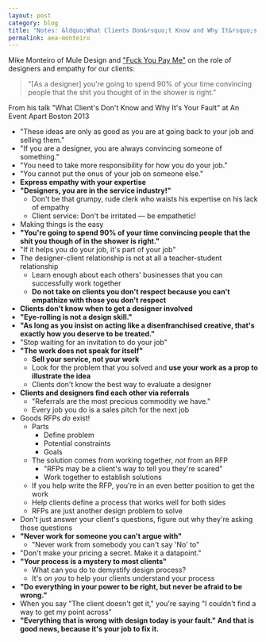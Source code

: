 ```yaml
---
layout: post
category: blog
title: "Notes: &ldquo;What Clients Don&rsquo;t Know and Why It&rsquo;s Your Fault&rdquo; with Mike Monteiro"
permalink: aea-monteiro
---
```


Mike Monteiro of Mule Design and ["Fuck You Pay Me"](https://www.youtube.com/watch?v=jVkLVRt6c1U) on the role of designers and empathy for our clients:

> "[As a designer] you're going to spend 90% of your time convincing people that the shit you thought of in the shower is right."

 <p class="byline">From his talk "What Client's Don't Know and Why It's Your Fault" at An Event Apart Boston 2013</p>

<!--more-->

- "These ideas are only as good as you are at going back to your job and selling them."
- "If you are a designer, you are always convincing someone of something."
- "You need to take more responsibility for how you do your job."
- "You cannot put the onus of your job on someone else."
- **Express empathy with your expertise**
- **"Designers, you are in the service industry!"**
	- Don't be that grumpy, rude clerk who waists his expertise on his lack of empathy
	- Client service: Don't be irritated — be empathetic!
- Making things is the easy
- **"You're going to spend 90% of your time convincing people that the shit you though of in the shower is right."**
- "If it helps you do your job, it's part of your job"
- The designer-client relationship is not at all a teacher-student relationship
	- Learn enough about each others' businesses that you can successfully work together
	- **Do not take on clients you don't respect because you can't empathize with those you don't respect**
- **Clients don't know when to get a designer involved**
- **"Eye-rolling is not a design skill."**
- **"As long as you insist on acting like a disenfranchised creative, that's exactly how you deserve to be treated."**
- "Stop waiting for an invitation to do your job"
- **"The work does not speak for itself"**
	- **Sell your service, not your work**
	- Look for the problem that you solved and **use your work as a prop to illustrate the idea**
	- Clients don't know the best way to evaluate a designer
- **Clients and designers find each other via referrals**
	- "Referrals are the most precious commodity we have."
	- Every job you do is a sales pitch for the next job
- Goods RFPs *do* exist!
	- Parts
		- Define problem
		- Potential constraints
		- Goals
	- The solution comes from working together, *not* from an RFP
		- "RFPs may be a client's way to tell you they're scared"
		- Work together to establish solutions
	- If you help write the RFP, you're in an even better position to get the work
	- Help clients define a process that works well for both sides
	- RFPs are just another design problem to solve
- Don't just answer your client's questions, figure out why they're asking those questions
- **"Never work for someone you can't argue with"**
	- "Never work from somebody you can't say 'No' to"
- "Don't make your pricing a secret. Make it a datapoint."
- **"Your process is a mystery to most clients"**
	- What can you do to demystify design process?
	- It's *on you* to help your clients understand your process
- **"Do everything in your power to be right, but never be afraid to be wrong."**
- When you say "The client doesn't get it," you're saying "I couldn't find a way to get my point across"
- **"Everything that is wrong with design today is your fault." And that is good news, because it's your job to fix it.**